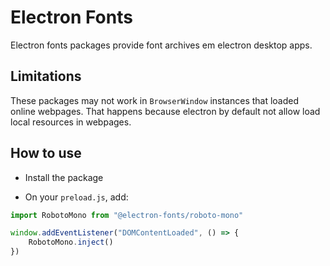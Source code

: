 # Electron Fonts

Electron fonts packages provide font archives em electron desktop apps.

## Limitations

These packages may not work in `BrowserWindow` instances that loaded online webpages. That happens because electron by default not allow load local resources in webpages.

## How to use

* Install the package

* On your `preload.js`, add:

```ts
import RobotoMono from "@electron-fonts/roboto-mono"

window.addEventListener("DOMContentLoaded", () => {
    RobotoMono.inject()
})
```